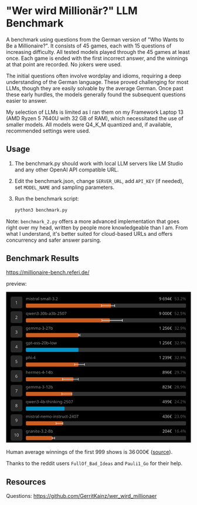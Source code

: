 # "Wer wird Millionär?" LLM Benchmark

A benchmark using questions from the German version of "Who Wants to Be a Millionaire?". It consists of 45 games, each with 15 questions of increasing difficulty. All tested models played through the 45 games at least once. Each game is ended with the first incorrect answer, and the winnings at that point are recorded. No jokers were used.

The initial questions often involve wordplay and idioms, requiring a deep understanding of the German language. These proved challenging for most LLMs, though they are easily solvable by the average German. Once past these early hurdles, the models generally found the subsequent questions easier to answer.

My selection of LLMs is limited as I ran them on my Framework Laptop 13 (AMD Ryzen 5 7640U with 32 GB of RAM), which necessitated the use of smaller models. All models were Q4_K_M quantized and, if available, recommended settings were used.
## Usage

1. The benchmark.py should work with local LLM servers like LM Studio and any other OpenAI API compatible URL.

2. Edit the benchmark.json, change `SERVER_URL`, add `API_KEY` (if needed), set `MODEL_NAME` and sampling parameters.

3. Run the benchmark script:
   
   ```bash
   python3 benchmark.py
   ```

Note: `benchmark_2.py` offers a more advanced implementation that goes right over my head, written by people more knowledgeable than I am. From what I understand, it's better suited for cloud-based URLs and offers concurrency and safer answer parsing.

## Benchmark Results

https://millionaire-bench.referi.de/

preview:

![Benchmark Leaderboard](http://github.com/ikiruneo/millionaire-bench/blob/main/leaderboard/preview.png?raw=true)

Human average winnings of the first 999 shows is 36 000€ ([source](https://www.stern.de/kultur/tv/jubilaeum-von--wer-wird-millionaer---zahlen-und-fakten-aus-999-ausgaben-3605146.html)).

Thanks to the reddit users `FullOf_Bad_Ideas` and `Pauli1_Go` for their help.

## Resources

Questions: https://github.com/GerritKainz/wer_wird_millionaer
